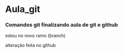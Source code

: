 # Aula_git
### Comandos git finalizando aula de git e github


estou no novo ramo (branch)

alteração feita no github
